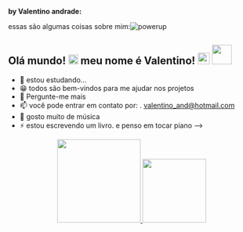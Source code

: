 **by Valentino andrade:**

essas são algumas coisas sobre mim:![powerup](https://user-images.githubusercontent.com/77757301/126851923-5b3eeb7f-877d-414f-983f-7350b71345f4.gif)

## Olá mundo! <img height="20" src="https://user-images.githubusercontent.com/77757301/126855505-9d84626e-0c8c-4802-a9e0-c8608b32f785.gif"> meu nome é Valentino! <img height="24" src="https://user-images.githubusercontent.com/77757301/126851929-c44e3a90-6e70-4215-a7bd-10792434f3da.gif"> <img height="40" src= "https://user-images.githubusercontent.com/77757301/126886190-babb9674-1aa4-4371-9260-aac990389b9d.png">
- 📙 estou estudando...
- 😁 todos são bem-vindos para me ajudar nos projetos 
- 💬 Pergunte-me mais
- 📫 você pode entrar em contato por:
.   valentino_and@hotmail.com
- 🎵 gosto muito de música
- ⚡ estou escrevendo um livro. e penso em tocar piano
-->

<div align="center">

  <a href="https://github.com/Valentino-dsa">

  <img height="170em" src="https://github-readme-stats.vercel.app/api?username=Valentino-dsa&show_icons=true&theme=dark&include_all_commits=true&count_private=true"/>

  <img height="130em" src="https://github-readme-stats.vercel.app/api/top-langs/?username=Valentino-dsa&layout=compact&langs_count=7&theme=dark"/>

</div>
